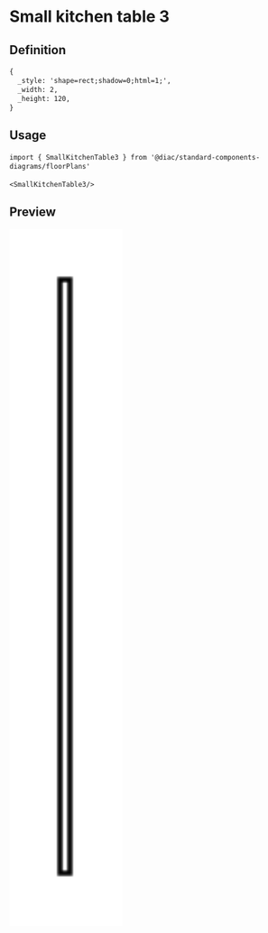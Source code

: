 # Small kitchen table 3

## Definition

```
{
  _style: 'shape=rect;shadow=0;html=1;',
  _width: 2,
  _height: 120,
}
```

## Usage

```
import { SmallKitchenTable3 } from '@diac/standard-components-diagrams/floorPlans'

<SmallKitchenTable3/>
```

## Preview

<img src="./small-kitchen-table-3.png" width="200"/>
